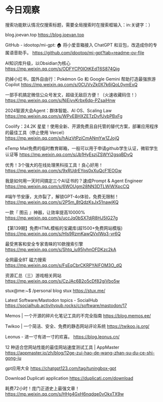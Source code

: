 # 今日观察

搜索功能默认情况仅搜索标题，需要全局搜索时在搜索框输入：in:关键字：）  

blog.joevan.top  https://blog.joevan.top  

GitHub - idootop/mi-gpt: 🏠 将小爱音箱接入 ChatGPT 和豆包，改造成你的专属语音助手。  https://github.com/idootop/mi-gpt?tab=readme-ov-file  

AI知识库升级，以Obsidian为核心  https://mp.weixin.qq.com/s/ODFYCP0lOtKEdT6S874Qjg  

扔掉小红书，国外自由行：Pokémon Go 和 Google Gemini 帮助打造最强旅游 Copilot  https://mp.weixin.qq.com/s/0CUVvZk0X7k6iQoL0ymExQ  

一部手机搞定微信公众号发文，超级无敌巨方便！（火速收藏码住！）  https://mp.weixin.qq.com/s/NiEjvvKrbx6dp-PZsaiHnw  

2024智源大会Agent：群体智能、AI OS、Scaling Law  https://mp.weixin.qq.com/s/WPvEBHXZETzDvfUvbPBxFg  

Coolify：24.2K 星星！使用全新、开源免费且自托管的替代方案，部署应用程序的最佳工具（停止使用 Vercel）  https://mp.weixin.qq.com/s/hAizVtPziCmANmYw1ZJojQ  

eTemp Mail免费的临时教育邮箱，一般可以用于申请github学生认证，微软学生认证等  https://mp.weixin.qq.com/s/Jb1HyEszjZSWYi2gsqBDvQ  

优秀！3个强大的在线处理黑科技工具！良心好用！  https://mp.weixin.qq.com/s/9xRUdrEYps0xXuQcF1EOGw  

我是如何用一天时间搞定三个AI证书的？速成Prompt & Agent Engineer  https://mp.weixin.qq.com/s/6WOUgm28NN3DTLWiWXpcCQ  

#端午节安康，太炸裂了，解锁GPT-4o体验，免费无限制！  https://mp.weixin.qq.com/s/2P5m_8tQdzKsJx51nawjKQ  

一款『 图云 』神器，让效率提高10000%  https://mp.weixin.qq.com/s/uccJq0bSX7djR8HJ5IG27g  

【第139期】免费HTML模板的宝藏库(超1500+免费网站模版)  https://mp.weixin.qq.com/s/Hls9RzmKawQVxIWq3-vr6Q  

最受黑客和安全专家青睐的10款搜索引擎  https://mp.weixin.qq.com/s/Shtq_iu95lyhnOFDKzc2kA  

全网最全BT 磁力搜索  https://mp.weixin.qq.com/s/FsEqCbrCKRPYAIFOM3O_dQ  

资源汇总（三）游戏相关网站  https://mp.weixin.qq.com/s/CzJAc6B2o5cDf82giVbo5w  

stux@me:~$ /personal blog stux  https://stux.me/  

Latest Software/Mastodon topics - SocialHub  https://socialhub.activitypub.rocks/c/software/mastodon/17  

Memos | 一个开源的碎片化笔记工具的不完全指南  https://blog.memos.ee/  

Twikoo | 一个简洁、安全、免费的静态网站评论系统  https://twikoo.js.org/  

Leonus - 进一寸有进一寸的欢喜。  https://blog.leonus.cn/  

12 种适合您网站性能的最佳网站速度测试工具 | AppMaster  https://appmaster.io/zh/blog/12ge-zui-hao-de-wang-zhan-su-du-ce-shi-gong-ju  

gpt应用大全  https://chatgpt123.com/tag/tuningbox-gpt  

Download Duplicati application  https://duplicati.com/download  

耗费72小时！庞门正道史上最强文章！  https://mp.weixin.qq.com/s/HHg4GxH6nqdqe0vOkxTX9w  
